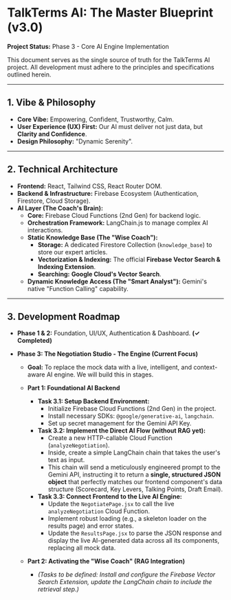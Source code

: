 # TalkTerms AI: The Master Blueprint (v3.0)

**Project Status:** Phase 3 - Core AI Engine Implementation

This document serves as the single source of truth for the TalkTerms AI project. All development must adhere to the principles and specifications outlined herein.

---

## 1. Vibe & Philosophy
*   **Core Vibe:** Empowering, Confident, Trustworthy, Calm.
*   **User Experience (UX) First:** Our AI must deliver not just data, but **Clarity and Confidence**.
*   **Design Philosophy:** "Dynamic Serenity".

---

## 2. Technical Architecture
*   **Frontend:** React, Tailwind CSS, React Router DOM.
*   **Backend & Infrastructure:** Firebase Ecosystem (Authentication, Firestore, Cloud Storage).
*   **AI Layer (The Coach's Brain):**
    *   **Core:** Firebase Cloud Functions (2nd Gen) for backend logic.
    *   **Orchestration Framework:** LangChain.js to manage complex AI interactions.
    *   **Static Knowledge Base (The "Wise Coach"):**
        *   **Storage:** A dedicated Firestore Collection (`knowledge_base`) to store our expert articles.
        *   **Vectorization & Indexing:** The official **Firebase Vector Search & Indexing Extension**.
        *   **Searching:** **Google Cloud's Vector Search**.
    *   **Dynamic Knowledge Access (The "Smart Analyst"):** Gemini's native "Function Calling" capability.

---

## 3. Development Roadmap

*   **Phase 1 & 2:** Foundation, UI/UX, Authentication & Dashboard. **(✓ Completed)**

*   **Phase 3: The Negotiation Studio - The Engine (Current Focus)**
    *   **Goal:** To replace the mock data with a live, intelligent, and context-aware AI engine. We will build this in stages.
    *   **Part 1: Foundational AI Backend**
        *   **Task 3.1: Setup Backend Environment:**
            *   Initialize Firebase Cloud Functions (2nd Gen) in the project.
            *   Install necessary SDKs: `@google/generative-ai`, `langchain`.
            *   Set up secret management for the Gemini API Key.
        *   **Task 3.2: Implement the Direct AI Flow (without RAG yet):**
            *   Create a new HTTP-callable Cloud Function (`analyzeNegotiation`).
            *   Inside, create a simple LangChain chain that takes the user's text as input.
            *   This chain will send a meticulously engineered prompt to the Gemini API, instructing it to return a **single, structured JSON object** that perfectly matches our frontend component's data structure (Scorecard, Key Levers, Talking Points, Draft Email).
        *   **Task 3.3: Connect Frontend to the Live AI Engine:**
            *   Update the `NegotiatePage.jsx` to call the live `analyzeNegotiation` Cloud Function.
            *   Implement robust loading (e.g., a skeleton loader on the results page) and error states.
            *   Update the `ResultsPage.jsx` to parse the JSON response and display the live AI-generated data across all its components, replacing all mock data.

    *   **Part 2: Activating the "Wise Coach" (RAG Integration)**
        *   *(Tasks to be defined: Install and configure the Firebase Vector Search Extension, update the LangChain chain to include the retrieval step.)*
